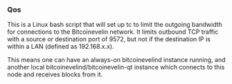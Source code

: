### Qos ###

This is a Linux bash script that will set up tc to limit the outgoing bandwidth for connections to the Bitcoinevelin network. It limits outbound TCP traffic with a source or destination port of 9572, but not if the destination IP is within a LAN (defined as 192.168.x.x).

This means one can have an always-on bitcoinevelind instance running, and another local bitcoinevelind/bitcoinevelin-qt instance which connects to this node and receives blocks from it.
